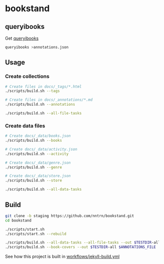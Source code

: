 # bookstand

## queryibooks

Get [queryibooks](https://github.com/nntrn/queryibooks)

```sh
queryibooks >annotations.json
```

## Usage

### Create collections

```sh
# Create files in docs/_tags/*.html
./scripts/build.sh --tags

# Create files in docs/_annotations/*.md
./scripts/build.sh --annotations
```

```sh
./scripts/build.sh --all-file-tasks
```

### Create data files

```sh
# Create docs/_data/books.json
./scripts/build.sh --books

# Create docs/_data/activity.json
./scripts/build.sh --activity

# Create docs/_data/genre.json
./scripts/build.sh --genre

# Create docs/_data/store.json
./scripts/build.sh --store
```

```sh
./scripts/build.sh --all-data-tasks
```

## Build

```sh
git clone -b staging https://github.com/nntrn/bookstand.git
cd bookstand

./scripts/start.sh
./scripts/start.sh --rebuild

./scripts/build.sh --all-data-tasks --all-file-tasks --out $TESTDIR-all $ANNOTATIONS_FILE
./scripts/build.sh --book-covers --out $TESTDIR-all $ANNOTATIONS_FILE
```

See how this project is built in [workflows/jekyll-build.yml](.github/workflows/jekyll-build.yml)
